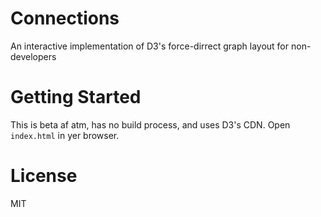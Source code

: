 # Connections
An interactive implementation of D3's force-dirrect graph layout for non-developers

# Getting Started

This is beta af atm, has no build process, and uses D3's CDN. Open `index.html` in yer browser.

# License
MIT

